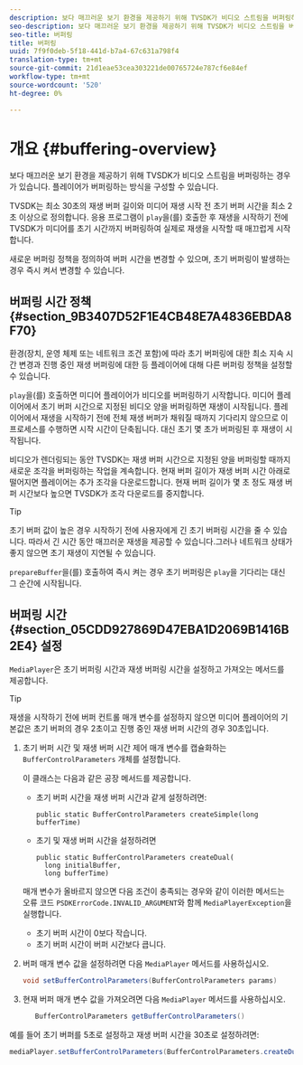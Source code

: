 ```yaml
---
description: 보다 매끄러운 보기 환경을 제공하기 위해 TVSDK가 비디오 스트림을 버퍼링하는 경우가 있습니다. 플레이어가 버퍼링하는 방식을 구성할 수 있습니다.
seo-description: 보다 매끄러운 보기 환경을 제공하기 위해 TVSDK가 비디오 스트림을 버퍼링하는 경우가 있습니다. 플레이어가 버퍼링하는 방식을 구성할 수 있습니다.
seo-title: 버퍼링
title: 버퍼링
uuid: 7f9f0deb-5f18-441d-b7a4-67c631a798f4
translation-type: tm+mt
source-git-commit: 21d1eae53cea303221de00765724e787cf6e84ef
workflow-type: tm+mt
source-wordcount: '520'
ht-degree: 0%

---
```



# 개요 {#buffering-overview}

보다 매끄러운 보기 환경을 제공하기 위해 TVSDK가 비디오 스트림을 버퍼링하는 경우가 있습니다. 플레이어가 버퍼링하는 방식을 구성할 수 있습니다.

TVSDK는 최소 30초의 재생 버퍼 길이와 미디어 재생 시작 전 초기 버퍼 시간을 최소 2초 이상으로 정의합니다. 응용 프로그램이 `play`을(를) 호출한 후 재생을 시작하기 전에 TVSDK가 미디어를 초기 시간까지 버퍼링하여 실제로 재생을 시작할 때 매끄럽게 시작합니다.

새로운 버퍼링 정책을 정의하여 버퍼 시간을 변경할 수 있으며, 초기 버퍼링이 발생하는 경우 즉시 켜서 변경할 수 있습니다.

## 버퍼링 시간 정책 {#section_9B3407D52F1E4CB48E7A4836EBDA8F70}

환경(장치, 운영 체제 또는 네트워크 조건 포함)에 따라 초기 버퍼링에 대한 최소 지속 시간 변경과 진행 중인 재생 버퍼링에 대한 등 플레이어에 대해 다른 버퍼링 정책을 설정할 수 있습니다.

`play`을(를) 호출하면 미디어 플레이어가 비디오를 버퍼링하기 시작합니다. 미디어 플레이어에서 초기 버퍼 시간으로 지정된 비디오 양을 버퍼링하면 재생이 시작됩니다. 플레이어에서 재생을 시작하기 전에 전체 재생 버퍼가 채워질 때까지 기다리지 않으므로 이 프로세스를 수행하면 시작 시간이 단축됩니다. 대신 초기 몇 초가 버퍼링된 후 재생이 시작됩니다.

비디오가 렌더링되는 동안 TVSDK는 재생 버퍼 시간으로 지정된 양을 버퍼링할 때까지 새로운 조각을 버퍼링하는 작업을 계속합니다. 현재 버퍼 길이가 재생 버퍼 시간 아래로 떨어지면 플레이어는 추가 조각을 다운로드합니다. 현재 버퍼 길이가 몇 초 정도 재생 버퍼 시간보다 높으면 TVSDK가 조각 다운로드를 중지합니다.

>[!TIP]
>
>초기 버퍼 값이 높은 경우 시작하기 전에 사용자에게 긴 초기 버퍼링 시간을 줄 수 있습니다. 따라서 긴 시간 동안 매끄러운 재생을 제공할 수 있습니다.그러나 네트워크 상태가 좋지 않으면 초기 재생이 지연될 수 있습니다.

`prepareBuffer`을(를) 호출하여 즉시 켜는 경우 초기 버퍼링은 `play`을 기다리는 대신 그 순간에 시작됩니다.

## 버퍼링 시간 {#section_05CDD927869D47EBA1D2069B1416B2E4} 설정

`MediaPlayer`은 초기 버퍼링 시간과 재생 버퍼링 시간을 설정하고 가져오는 메서드를 제공합니다.

>[!TIP]
>
>재생을 시작하기 전에 버퍼 컨트롤 매개 변수를 설정하지 않으면 미디어 플레이어의 기본값은 초기 버퍼의 경우 2초이고 진행 중인 재생 버퍼 시간의 경우 30초입니다.

1. 초기 버퍼 시간 및 재생 버퍼 시간 제어 매개 변수를 캡슐화하는 `BufferControlParameters` 개체를 설정합니다.

   이 클래스는 다음과 같은 공장 메서드를 제공합니다.

   * 초기 버퍼 시간을 재생 버퍼 시간과 같게 설정하려면:

      ```
      public static BufferControlParameters createSimple(long bufferTime)
      ```

   * 초기 및 재생 버퍼 시간을 설정하려면

      ```
      public static BufferControlParameters createDual( 
        long initialBuffer,  
        long bufferTime)
      ```
   매개 변수가 올바르지 않으면 다음 조건이 충족되는 경우와 같이 이러한 메서드는 오류 코드 `PSDKErrorCode.INVALID_ARGUMENT`와 함께 `MediaPlayerException`을 실행합니다.

   * 초기 버퍼 시간이 0보다 작습니다.
   * 초기 버퍼 시간이 버퍼 시간보다 큽니다.


1. 버퍼 매개 변수 값을 설정하려면 다음 `MediaPlayer` 메서드를 사용하십시오.

   ```java
   void setBufferControlParameters(BufferControlParameters params)
   ```

1. 현재 버퍼 매개 변수 값을 가져오려면 다음 `MediaPlayer` 메서드를 사용하십시오.

   ```java
      BufferControlParameters getBufferControlParameters()  
   ```

<!--<a id="example_DE0580B3AD404635825D3301C1F096B6"></a>-->

예를 들어 초기 버퍼를 5초로 설정하고 재생 버퍼 시간을 30초로 설정하려면:

```java
mediaPlayer.setBufferControlParameters(BufferControlParameters.createDual(5000, 30000));
```

